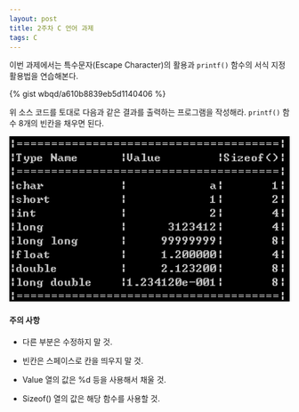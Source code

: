 ```yaml
---
layout: post
title: 2주차 C 언어 과제
tags: C
---
```


이번 과제에서는 특수문자(Escape Character)의 활용과 ```printf()``` 함수의 서식 지정 활용법을 연습해본다.

{% gist wbqd/a610b8839eb5d1140406 %}

위 소스 코드를 토대로 다음과 같은 결과를 출력하는 프로그램을 작성해라. ```printf()``` 함수 8개의 빈칸을 채우면 된다.

![Alt text](/images/assignment-2-result.png)

#### 주의 사항

- 다른 부분은 수정하지 말 것.

- 빈칸은 스페이스로 칸을 띄우지 말 것.

- Value 열의 값은 %d 등을 사용해서 채울 것.

- Sizeof() 열의 값은 해당 함수를 사용할 것.